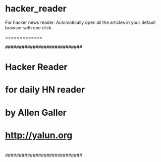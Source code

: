 hacker_reader
=============

For hacker news reader: 
Automatically open all the articles in your default browser with one click.

=============

############################
#    		                   #
#      Hacker Reader       #
#      			               #
#    for daily HN reader   #
#			                     #
#      by Allen Galler     #
#                          #
#     http://yalun.org     #
#                          #
############################
